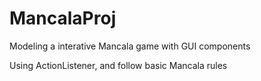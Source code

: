 # MancalaProj

Modeling a interative Mancala game with GUI components

Using ActionListener, and follow basic Mancala rules
